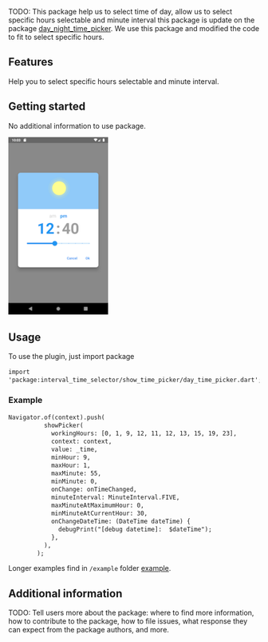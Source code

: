 <!-- 
This README describes the package. If you publish this package to pub.dev,
this README's contents appear on the landing page for your package.

For information about how to write a good package README, see the guide for
[writing package pages](https://dart.dev/guides/libraries/writing-package-pages). 

For general information about developing packages, see the Dart guide for
[creating packages](https://dart.dev/guides/libraries/create-library-packages)
and the Flutter guide for
[developing packages and plugins](https://flutter.dev/developing-packages). 
-->

TODO: This package help us to select time of day, allow us to select specific hours selectable and
minute interval this package is update on the
package [day_night_time_picker](https://pub.dev/packages/day_night_time_picker). We use this package
and modified the code to fit to select specific hours.

## Features

Help you to select specific hours selectable and minute interval.

## Getting started

No additional information to use package.

<a href="#screenshots">
<img src="https://github.com/MohamadAbdUlaziz938/interval-time-selector/blob/master/screenshots/1.png" width="200px">
</a>

## Usage

To use the plugin, just import package

```
import 'package:interval_time_selector/show_time_picker/day_time_picker.dart';
```

### Example

```
Navigator.of(context).push(
          showPicker(
            workingHours: [0, 1, 9, 12, 11, 12, 13, 15, 19, 23],
            context: context,
            value: _time,
            minHour: 9,
            maxHour: 1,
            maxMinute: 55,
            minMinute: 0,
            onChange: onTimeChanged,
            minuteInterval: MinuteInterval.FIVE,
            maxMinuteAtMaximumHour: 0,
            minMinuteAtCurrentHour: 30,
            onChangeDateTime: (DateTime dateTime) {
              debugPrint("[debug datetime]:  $dateTime");
            },
          ),
        );
```

Longer examples find in `/example` folder [example](https://github.com/MohamadAbdUlaziz938/interval-time-selector/tree/master/example).

## Additional information

TODO: Tell users more about the package: where to find more information, how to contribute to the
package, how to file issues, what response they can expect from the package authors, and more.
